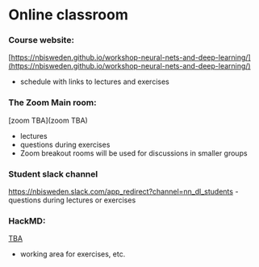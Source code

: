 # Online classroom

### Course website:   
[https://nbisweden.github.io/workshop-neural-nets-and-deep-learning/](https://nbisweden.github.io/workshop-neural-nets-and-deep-learning/)
- schedule with links to lectures and exercises
### The Zoom Main room:  
[zoom TBA](zoom TBA)
- lectures
- questions during exercises
- Zoom breakout rooms will be used for discussions in smaller groups
### Student slack channel  
https://nbisweden.slack.com/app_redirect?channel=nn_dl_students
    - questions during lectures or exercises
### HackMD:
[TBA](TBA)
- working area for exercises, etc.
